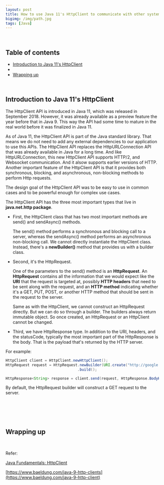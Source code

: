 ```yaml
---
layout: post
title: How to use Java 11's HttpClient to communicate with other systems
bigimg: /img/path.jpg
tags: [Java]
---
```




<br>

## Table of contents
- [Introduction to Java 11's HttpClient](#introduction-to-java-11's-httpclient)
- []()
- [Wrapping up](#wrapping-up)


<br>

## Introduction to Java 11's HttpClient

The HttpClient API is introduced in Java 11, which was released in September 2018. However, it was already available as a preview feature the year before that in Java 9. This way the API had some time to mature in the real world before it was finalized in Java 11.

As of Java 11, the HttpClient API is part of the Java standard library. That means we do not need to add any external dependencies to our application to use this APIs. The HttpClient API replaces the HttpURLConnection API that was already available in Java for a long time. And like HttpURLConnection, this new HttpClient API supports HTTP/2, and Websocket communication. And it alsow supports earlier versions of HTTP. Another important feature of the HttpClient API is that it provides both synchronous, blocking, and asynchronous, non-blocking methods to perform Http requests.

The design goal of the HttpClient API was to be easy to use in common cases and to be powerful enough for complex use cases.

The HttpClient API has the three most important types that live in **java.net.http package**. 
- First, the HttpClient class that has two most important methods are send() and sendAsync() methods.

    The send() method performs a synchronous and blocking call to a server, whereas the sendAsync() method performs an asynchronous non-blocking call. We cannot directly instantiate the HttpClient class. Instead, there's a **newBuilder()** method that provides us with a builder class.

- Second, it's the HttpRequest.

    One of the parameters to the send() method is an **HttpRequest**. An **HttpRequest** contains all the information that we would expect like the **URI** that the request is targeted at, possibly **HTTP headers** that need to be sent along with the request, and an **HTTP method** indicating whether it's a GET, PUT, POST, or another HTTP method that should be sent in the request to the server.
    
    Same as with the HttpClient, we cannot construct an HttpRequest directly. But we can do so through a builder. The builders always return immutable object. So once created, an HttpRequest or an HttpClient cannot be changed.

- Third, we have HttpResponse type. In addition to the URI, headers, and the statusCode, typically the most important part of the HttpResponse is the body. That is the payload that's returned by the HTTP server.

For example:

```java
HttpClient client = HttpClient.newHttpClient();
HttpRequest request = HttpRequest.newBuilder(URI.create("http://google.com"))
                                 .build();

HttpResponse<String> response = client.send(request, HttpResponse.BodyHandlers.ofString());
```

By default, the HttpRequest builder will construct a GET request to the server.

<br>

## 





<br>

## Wrapping up







<br>

Refer:

[Java Fundamentals: HttpClient](https://app.pluralsight.com/library/courses/java-fundamentals-httpclient/table-of-contents)

[https://www.baeldung.com/java-9-http-clients](https://www.baeldung.com/java-9-http-client)